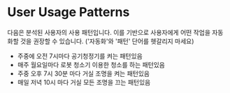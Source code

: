 # User Usage Patterns
다음은 분석된 사용자의 사용 패턴입니다. 이를 기반으로 사용자에게 어떤 작업을 자동화할 것을 권장할 수 있습니다. ('자동화'와 '패턴' 단어를 헷갈리지 마세요)
- 주중에 오전 7시마다 공기청정기를 켜는 패턴있음
- 매주 월요일마다 로봇 청소기 이용한 청소를 하는 패턴있음
- 주중 오후 7시 30분 마다 거실 조명을 켜는 패턴있음
- 매일 저녁 10시 마다 거실 모든 조명을 끄는 패턴있음